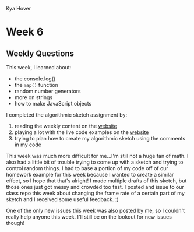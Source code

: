 Kya Hover

# Week 6
## Weekly Questions

This week, I learned about:
 * the console.log()
 * the `map()` function
 * random number generators
 * more on strings
 * how to make JavaScript objects

I completed the algorithmic sketch assignment by:
1. reading the weekly content on the [website](https://montana-media-arts.github.io/creative-coding-1/modules/week-6/overview/)
2. playing a lot with the live code examples on the [website](https://montana-media-arts.github.io/creative-coding-1/modules/week-6/overview/)
3. trying to plan how to create my algorithmic sketch using the comments in my code

This week was much more difficult for me...I'm still not a huge fan of math. I also had a little bit of trouble trying to come up with a sketch and trying to control random things. I had to base a portion of my code off of our homework example for this week because I wanted to create a similar effect, so I hope that that's alright! I made multiple drafts of this sketch, but those ones just got messy and crowded too fast. I posted and issue to our class repo this week about changing the frame rate of a certain part of my sketch and I received some useful feedback. :)

One of the only new issues this week was also posted by me, so I couldn't really help anyone this week. I'll still be on the lookout for new issues though!
